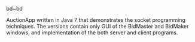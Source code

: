 bd~bd

AuctionApp written in Java 7 that demonstrates the socket programming techniques. The versions contain only GUI of the BidMaster and BidMaker windows, and implementation of the both server and client programs.
